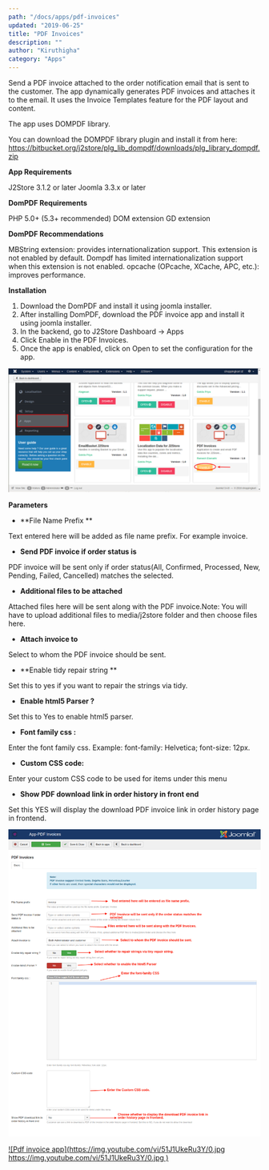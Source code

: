 ```yaml
---
path: "/docs/apps/pdf-invoices"
updated: "2019-06-25"
title: "PDF Invoices"
description: ""
author: "Kiruthigha"
category: "Apps"
---
```


Send a PDF invoice attached to the order notification email that is sent to the customer. The app dynamically generates PDF invoices and attaches it to the email. It uses the Invoice Templates feature for the PDF layout and content.

The app uses DOMPDF library.

You can download the DOMPDF library plugin and install it from here: https://bitbucket.org/j2store/plg_lib_dompdf/downloads/plg_library_dompdf.zip

**App Requirements**

J2Store 3.1.2 or later
Joomla 3.3.x or later

**DomPDF Requirements**

PHP 5.0+ (5.3+ recommended)
DOM extension
GD extension

**DomPDF Recommendations**

MBString extension: provides internationalization support. This extension is not enabled by default. Dompdf has limited internationalization support when this extension is not enabled. opcache (OPcache, XCache, APC, etc.): improves performance.

**Installation**

1. Download the DomPDF and install it using joomla installer.
2. After installing DomPDF, download the PDF invoice app and install it using joomla installer.
3. In the backend, go to J2Store Dashboard -> Apps
4. Click Enable in the PDF Invoices.
5. Once the app is enabled, click on Open to set the configuration for the app.

![pdf01](https://raw.githubusercontent.com/j2store/doc-images/master//apps/Pdf-invoices/pdfinvoice_01.png)

**Parameters**

* **File Name Prefix **

Text entered here will be added as file name prefix. For example invoice.

* **Send PDF invoice if order status is** 

PDF invoice will be sent only if order status(All, Confirmed, Processed, New, Pending, Failed, Cancelled) matches the selected.

* **Additional files to be attached**

Attached files here will be sent along with the PDF invoice.Note: You will have to upload additional files to media/j2store folder and then choose files here.

* **Attach invoice to**

Select to whom the PDF invoice should be sent.

* **Enable tidy repair string **

Set this to yes if you want to repair the strings via tidy. 

* **Enable html5 Parser ?**

Set this to Yes to enable  html5 parser.

* **Font family css :**

Enter  the font family css.
Example:
font-family: Helvetica; 
font-size: 12px.

* **Custom CSS code:**

Enter your custom CSS code to be used for items under this menu


* **Show PDF download link in order history in front end**

Set this YES will display the download PDF invoice link in order history page in frontend.


![pdf02](https://raw.githubusercontent.com/j2store/doc-images/master//apps/Pdf-invoices/pdfinvoice_02.png)

[![Pdf invoice app](https://img.youtube.com/vi/51J1UkeRu3Y/0.jpg
https://img.youtube.com/vi/51J1UkeRu3Y/0.jpg
)](https://youtu.be/5KkqoN_P508 "Pdf invoice app")
